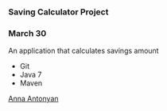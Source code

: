 ### Saving Calculator Project

### March 30

An application that calculates savings amount

* Git
* Java 7
* Maven

[Anna Antonyan](http://sqasolution.com)
